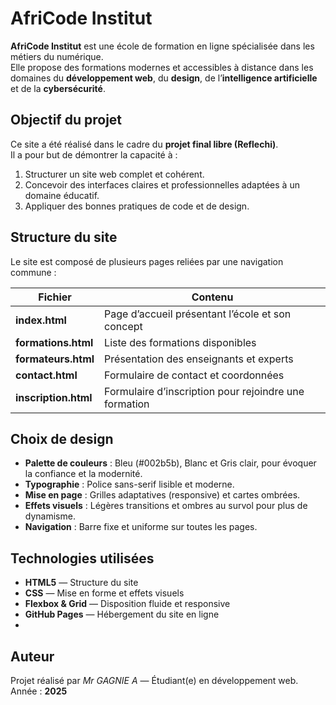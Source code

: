 #  AfriCode Institut

**AfriCode Institut** est une école de formation en ligne spécialisée dans les métiers du numérique.  
Elle propose des formations modernes et accessibles à distance dans les domaines du **développement web**, du **design**, de l’**intelligence artificielle** et de la **cybersécurité**.

##  Objectif du projet

Ce site a été réalisé dans le cadre du **projet final libre (Reflechi)**.  
Il a pour but de démontrer la capacité à :
1. Structurer un site web complet et cohérent.
2. Concevoir des interfaces claires et professionnelles adaptées à un domaine éducatif.
3. Appliquer des bonnes pratiques de code et de design.

##  Structure du site

Le site est composé de plusieurs pages reliées par une navigation commune :

|         Fichier      |                            Contenu                    |
|----------------------|-------------------------------------------------------|
| **index.html**       | Page d’accueil présentant l’école et son concept      |
| **formations.html**  | Liste des formations disponibles                      |
| **formateurs.html**  | Présentation des enseignants et experts               |
| **contact.html**     | Formulaire de contact et coordonnées                  |
| **inscription.html** | Formulaire d’inscription pour rejoindre une formation |

##  Choix de design

- **Palette de couleurs** : Bleu (#002b5b), Blanc et Gris clair, pour évoquer la confiance et la modernité.  
- **Typographie** : Police sans-serif lisible et moderne.  
- **Mise en page** : Grilles adaptatives (responsive) et cartes ombrées.  
- **Effets visuels** : Légères transitions et ombres au survol pour plus de dynamisme.  
- **Navigation** : Barre fixe et uniforme sur toutes les pages.

##  Technologies utilisées

- **HTML5** — Structure du site  
- **CSS** — Mise en forme et effets visuels  
- **Flexbox & Grid** — Disposition fluide et responsive  
- **GitHub Pages** — Hébergement du site en ligne
- 
##  Auteur

Projet réalisé par *Mr GAGNIE A* — Étudiant(e) en développement web.  
Année : **2025**

